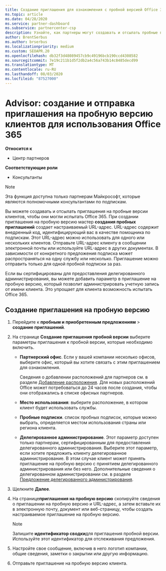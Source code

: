```yaml
---
title: Создание приглашения для ознакомления с пробной версией Office 365
ms.topic: article
ms.date: 04/28/2020
ms.service: partner-dashboard
ms.subservice: partnercenter-csp
description: Узнайте, как партнеры могут создавать и отсылать пробные приглашения для своих клиентов, чтобы опробовать Office 365. Партнеры в целом являются полномочными консультантами по подпискам.
author: BrentSerbus
ms.author: brserbus
ms.localizationpriority: medium
ms.custom: SEOAPR.20
ms.openlocfilehash: db32f3d48089457cb9c49196bcb190ccd4308582
ms.sourcegitcommit: 7e19c211b1d5f2db2a4c56a743b14c8485decd99
ms.translationtype: MT
ms.contentlocale: ru-RU
ms.lasthandoff: 08/03/2020
ms.locfileid: "87527000"
---
```

# <a name="advisors-create-and-send-a-trial-invitation-for-clients-to-try-office-365"></a>Advisor: создание и отправка приглашения на пробную версию клиентов для использования Office 365

**Относится к**

- Центр партнеров
 
**Соответствующие роли**

- Консультанты

> [!NOTE]
> Эта функция доступна только партнерам Майкрософт, которые являются полномочными консультантами по подпискам.

Вы можете создавать и отсылать приглашения на пробные версии клиентов, чтобы они могли испытать Office 365. При создании приглашения на пробную версию мастер **создания пробных приглашений** создает настраиваемый URL-адрес. URL-адрес содержит внедренный код, идентифицирующий вас в качестве помощника по подпискам. Этот URL-адрес можно использовать для одного или нескольких клиентов. Отправьте URL-адрес клиенту в сообщении электронной почты или используйте URL-адрес в других документах. В зависимости от конкретного предложения подписка может распространяться на одну службу или несколько. Приглашение можно отправить только для одной пробной подписки за раз.

Если вы сертифицированы для предоставления делегированного администрирования, вы можете добавить параметр в приглашение на пробную версию, который позволит администрировать учетную запись от имени клиента. Это упрощает для клиента возможность испытать Office 365.

## <a name="to-create-a-trial-invitation"></a>Создание приглашения на пробную версию

1. Перейдите к **пробным и приобретенным предложениям**  >  **создание приглашений**.

2. На странице **Создание приглашения пробной версии** выберите параметры приглашения к пробной версии, которые необходимо включить.

    - **Партнерский офис**. Если у вашей компании несколько офисов, выберите офис, который вы хотите связать с этим приглашением для ознакомления.

        Сведения о добавлении расположений для партнеров см. в разделе [Добавление расположения](manage-locations.md). Для новых расположений Office может потребоваться до 24 часов после создания, чтобы они отображались в списке офисных партнеров.

    - **Место использования**: выберите расположение, в котором клиент будет использовать службы.
    - **Пробные подписки**. список пробных подписок, которые можно выбрать, определяется местом использования страны или региона клиента.
    - **Делегированное администрирование**. Этот параметр доступен только партнерам, сертифицированным для предоставления делегированного администрирования. Выберите этот параметр, если хотите предложить клиенту делегированное администрирование. В этом случае клиент может принять приглашение на пробную версию с принятием делегированного администрирования или без него. Дополнительные сведения о делегированном администрировании см. в разделе [Предложение делегированного администрирования](customers-revoke-admin-privileges.md).

3. Щелкните **Далее**.

4. На странице**приглашения на пробную версию** скопируйте сведения о приглашении на пробную версию и URL-адрес, а затем вставьте их в электронную почту, документ или веб-страницу, чтобы создать настраиваемое приглашение на пробную версию.

    > [!NOTE]
    > Запишите **идентификатор сводки**для приглашения пробной версии. Используйте этот идентификатор для отслеживания предложения.

5. Настройте свое сообщение, включив в него логотип компании, общие сведения, заметки о закрытии или другую информацию.

6. Отправьте приглашение на пробную версию клиента.
